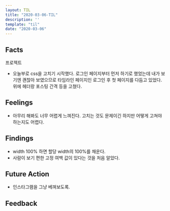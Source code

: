 ```yaml
---
layout: TIL
title: "2020-03-06-TIL"
description: ''
template: "til"
date: "2020-03-06"
---
```


## Facts

프로젝트

- 오늘부로 css을 고치기 시작했다. 로그인 페이지부터 먼저 하기로 했었는데 내가 보기엔 괜찮아 보였으므로 타임라인 페이지인 로그인 후 첫 페이지를 다듬고 있었다. 위에 헤더랑 포스팅 간격 등을 고쳤다.

## Feelings

- 아무리 해봐도 너무 어렵게 느껴진다. 고치는 것도 문제이긴 하지만 어떻게 고쳐야 하는지도 어렵다.

## Findings

- width 100% 하면 할당 width의 100%를 채운다.
- 사람이 보기 편한 고정 여백 값이 있다는 것을 처음 알았다.

## Future Action

- 인스타그램을 그냥 베껴보도록.

## Feedback